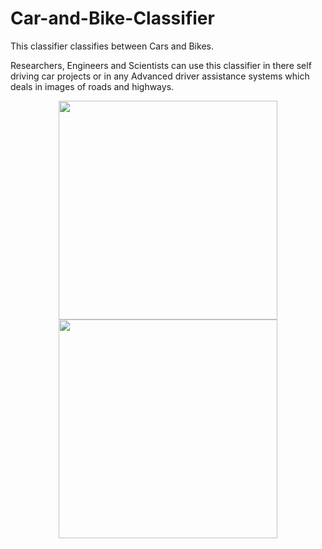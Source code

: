 # Car-and-Bike-Classifier
This classifier classifies between Cars and Bikes.

Researchers, Engineers and Scientists can use this classifier in there self driving car projects or in any 
Advanced driver assistance systems which deals in images of roads and highways.




<p align="center">
  <img src="https://cloud.githubusercontent.com/assets/22838868/19408490/13a50540-92dc-11e6-83d7-26a5dc8f5ca2.jpg" width="350"/>
  <img src="https://cloud.githubusercontent.com/assets/22838868/19408491/13a630b4-92dc-11e6-8b6b-a162ad6b31dc.jpg" width="350"/>
 </p>
 





